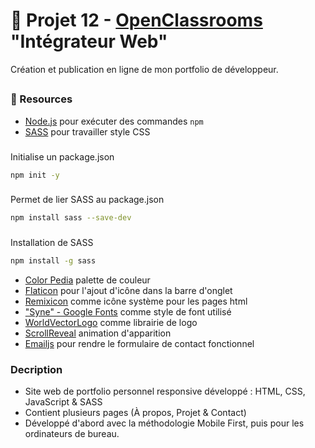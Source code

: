 # 🎨 Projet 12 - [OpenClassrooms](https://openclassrooms.com/fr/) "Intégrateur Web"
Création et publication en ligne de mon portfolio de développeur.

##
### 🔗 Resources
- [Node.js](https://nodejs.org/en) pour exécuter des commandes `npm`
- [SASS](https://sass-lang.com/) pour travailler style CSS
  ###
Initialise un package.json
```bash
npm init -y
```
###
Permet de lier SASS au package.json
```bash
npm install sass --save-dev 
```
###
Installation de SASS
```bash
npm install -g sass
```
- [Color Pedia](https://colors.dopely.top/color-pedia) palette de couleur
- [Flaticon](https://www.flaticon.com/fr/) pour l'ajout d'icône dans la barre d'onglet
- [Remixicon](https://remixicon.com/) comme icône système pour les pages html
- ["Syne" - Google Fonts](https://fonts.google.com/specimen/Syne?query=syne) comme style de font utilisé
- [WorldVectorLogo](https://worldvectorlogo.com/) comme librairie de logo
- [ScrollReveal](https://scrollrevealjs.org/) animation d'apparition
- [Emailjs](https://www.emailjs.com/) pour rendre le formulaire de contact fonctionnel

### Decription 
- Site web de portfolio personnel responsive développé : HTML, CSS, JavaScript & SASS
- Contient plusieurs pages (À propos, Projet & Contact)
- Développé d'abord avec la méthodologie Mobile First, puis pour les ordinateurs de bureau.
